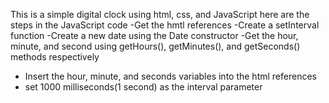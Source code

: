 This is a simple digital clock using html, css, and JavaScript
here are the steps in the JavaScript code
-Get the hmtl references
-Create a setInterval function
-Create a new date using the Date constructor
-Get the hour, minute, and second using getHours(), getMinutes(), and getSeconds() methods respectively
- Insert the hour, minute, and seconds variables into the html references
- set 1000 milliseconds(1 second) as the interval parameter
